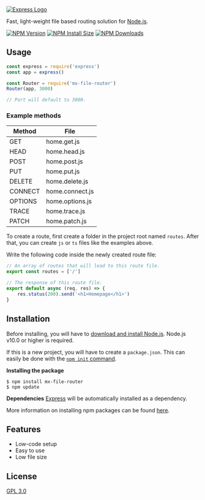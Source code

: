 [![Express Logo](https://i.cloudup.com/zfY6lL7eFa-3000x3000.png)](http://expressjs.com/)

  Fast, light-weight file based routing solution for [Node.js](http://nodejs.org).

  [![NPM Version][npm-version-image]][npm-url]
  [![NPM Install Size][npm-install-size-image]][npm-install-size-url]
  [![NPM Downloads][npm-downloads-image]][npm-downloads-url]


## Usage

```js
const express = require('express')
const app = express()

const Router = require('mx-file-router')
Router(app, 3000)

// Port will default to 3000.
```

### Example methods

| Method | File |
| ------ | ------ |
| GET | home.get.js |
| HEAD | home.head.js |
| POST | home.post.js |
| PUT | home.put.js |
| DELETE | home.delete.js |
| CONNECT | home.connect.js |
| OPTIONS | home.options.js |
| TRACE | home.trace.js |
| PATCH | home.patch.js |

To create a route, first create a folder in the project root named `routes`.
After that, you can create `js` or `ts` files like the examples above.

Write the following code inside the newly created route file:
```js
// An array of routes that will lead to this route file.
export const routes = ['/']

// The response of this route file.
export default async (req, res) => {
    res.status(200).send('<h1>Homepage</h1>')
}
```

## Installation

Before installing, you will have to [download and install Node.js](https://nodejs.org/en/download/).
Node.js v10.0 or higher is required.

If this is a new project, you will have to create a `package.json`.
This can easily be done with the [`npm init` command](https://docs.npmjs.com/creating-a-package-json-file).

**Installing the package**

```console
$ npm install mx-file-router
$ npm update
```

**Dependencies**
[Express](https://www.npmjs.com/package/express) will be automatically installed as a dependency.

More information on installing npm packages can be found [here](https://docs.npmjs.com/getting-started/installing-npm-packages-locally).

## Features

  * Low-code setup
  * Easy to use
  * Low file size


## License

  [GPL 3.0](LICENSE)

[npm-downloads-image]: https://badgen.net/npm/dm/mx-file-router
[npm-downloads-url]: https://npmcharts.com/compare/mx-file-router?minimal=true
[npm-install-size-image]: https://badgen.net/packagephobia/install/mx-file-router
[npm-install-size-url]: https://packagephobia.com/result?p=mx-file-router
[npm-url]: https://npmjs.org/package/mx-file-router
[npm-version-image]: https://badgen.net/npm/v/mx-file-router